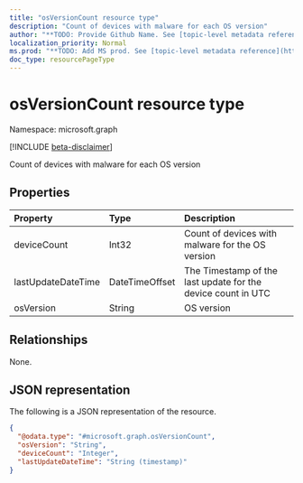 ```yaml
---
title: "osVersionCount resource type"
description: "Count of devices with malware for each OS version"
author: "**TODO: Provide Github Name. See [topic-level metadata reference](https://msgo.azurewebsites.net/add/document/guidelines/metadata.html#topic-level-metadata)**"
localization_priority: Normal
ms.prod: "**TODO: Add MS prod. See [topic-level metadata reference](https://msgo.azurewebsites.net/add/document/guidelines/metadata.html#topic-level-metadata)**"
doc_type: resourcePageType
---
```


# osVersionCount resource type

Namespace: microsoft.graph

[!INCLUDE [beta-disclaimer](../../includes/beta-disclaimer.md)]

Count of devices with malware for each OS version

## Properties
|Property|Type|Description|
|:---|:---|:---|
|deviceCount|Int32|Count of devices with malware for the OS version|
|lastUpdateDateTime|DateTimeOffset|The Timestamp of the last update for the device count in UTC|
|osVersion|String|OS version|

## Relationships
None.

## JSON representation
The following is a JSON representation of the resource.
<!-- {
  "blockType": "resource",
  "@odata.type": "microsoft.graph.osVersionCount"
}
-->
``` json
{
  "@odata.type": "#microsoft.graph.osVersionCount",
  "osVersion": "String",
  "deviceCount": "Integer",
  "lastUpdateDateTime": "String (timestamp)"
}
```

